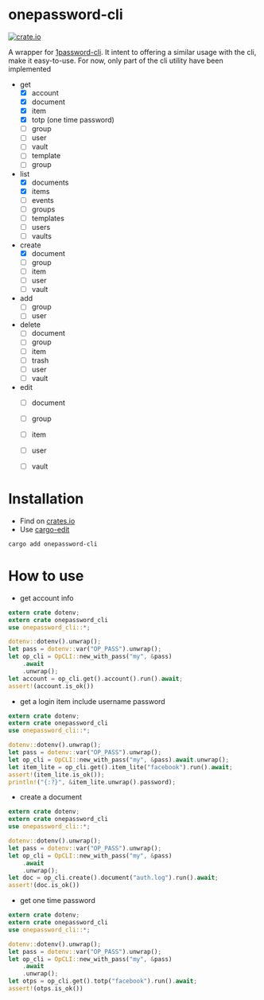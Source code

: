 # onepassword-cli

[![crate.io](https://img.shields.io/crates/v/onepassword-cli)](https://crates.io/crates/onepassword-cli)

A wrapper for [1password-cli](https://support.1password.com/command-line-getting-started/). It intent to offering a similar usage with the cli, make it easy-to-use.
For now, only part of the cli utility have been implemented
- get
  - [x] account
  - [x] document
  - [x] item
  - [x] totp (one time password)
  - [ ] group
  - [ ] user
  - [ ] vault
  - [ ] template
  - [ ] group
- list
  - [x] documents
  - [x] items
  - [ ] events
  - [ ] groups
  - [ ] templates
  - [ ] users
  - [ ] vaults
- create
  - [x] document
  - [ ] group
  - [ ] item
  - [ ] user
  - [ ] vault
- add
  - [ ] group
  - [ ] user
- delete
  - [ ] document
  - [ ] group
  - [ ] item
  - [ ] trash
  - [ ] user
  - [ ] vault
- edit
  - [ ] document
  - [ ] group
  - [ ] item
  - [ ] user
  - [ ] vault


# Installation

- Find on [crates.io](https://crates.io/crates/onepassword-cli)
- Use [cargo-edit](https://crates.io/crates/cargo-edit)
```sh
cargo add onepassword-cli
```

# How to use
- get account info
```rust
extern crate dotenv;
extern crate onepassword_cli
use onepassword_cli::*;

dotenv::dotenv().unwrap();
let pass = dotenv::var("OP_PASS").unwrap();
let op_cli = OpCLI::new_with_pass("my", &pass)
    .await
    .unwrap();
let account = op_cli.get().account().run().await;
assert!(account.is_ok())
```

- get a login item include username password
```rust
extern crate dotenv;
extern crate onepassword_cli
use onepassword_cli::*;

dotenv::dotenv().unwrap();
let pass = dotenv::var("OP_PASS").unwrap();
let op_cli = OpCLI::new_with_pass("my", &pass).await.unwrap();
let item_lite = op_cli.get().item_lite("facebook").run().await;
assert!(item_lite.is_ok());
println!("{:?}", &item_lite.unwrap().password);
```

- create a document
```rust
extern crate dotenv;
extern crate onepassword_cli
use onepassword_cli::*;

dotenv::dotenv().unwrap();
let pass = dotenv::var("OP_PASS").unwrap();
let op_cli = OpCLI::new_with_pass("my", &pass)
    .await
    .unwrap();
let doc = op_cli.create().document("auth.log").run().await;
assert!(doc.is_ok())
```

- get one time password
```rust
extern crate dotenv;
extern crate onepassword_cli
use onepassword_cli::*;

dotenv::dotenv().unwrap();
let pass = dotenv::var("OP_PASS").unwrap();
let op_cli = OpCLI::new_with_pass("my", &pass)
    .await
    .unwrap();
let otps = op_cli.get().totp("facebook").run().await;
assert!(otps.is_ok())
```
